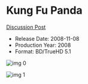 # Kung Fu Panda

[Discussion Post](https://www.avsforum.com/threads/bass-eq-for-filtered-movies.2995212/post-56743344)

* Release Date: 2008-11-08
* Production Year: 2008
* Format: BD/TrueHD 5.1

![img 0](https://fanart.tv/fanart/movies/9502/moviethumb/kung-fu-panda-503bd6b6e438d.jpg)

![img 1](https://i.imgur.com/XVK5qFt.png)


